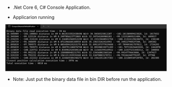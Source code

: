 * .Net Core 6, C# Console Application.


* Applicarion running
<p align="center">
  <img src="https://github.com/harakill/NearestVehiclePositions/blob/main/docs/Output.png" width="800" title="hover text">
</p>


* Note: Just put the binary data file in bin DIR before run the application.